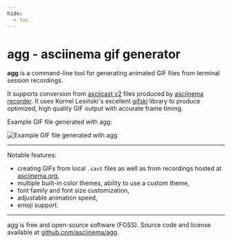 ```yaml
---
hide:
  - toc
---
```


# agg - asciinema gif generator

__agg__ is a command-line tool for generating animated GIF files from terminal
session recordings.

It supports conversion from [asciicast v2](../asciicast/v2.md) files produced by
[asciinema recorder](../cli/index.md). It uses Kornel Lesiński's excellent
[gifski](https://github.com/ImageOptim/gifski) library to produce optimized,
high quality GIF output with accurate frame timing.

Example GIF file generated with agg:

![Example GIF file generated with agg](demo.gif)

---

Notable features:

- creating GIFs from local `.cast` files as well as from recordings hosted at
  [asciinema.org](https://asciinema.org),
- multiple built-in color themes, ability to use a custom theme,
- font family and font size customization,
- adjustable animation speed,
- emoji support.

---

agg is free and open-source software (FOSS). Source code and license available
at [github.com/asciinema/agg](https://github.com/asciinema/agg).
